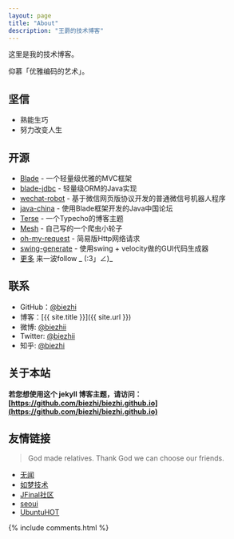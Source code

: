 ```yaml
---
layout: page
title: "About"
description: "王爵的技术博客"
---
```


这里是我的技术博客。

仰慕「优雅编码的艺术」。

## 坚信

* 熟能生巧
* 努力改变人生

## 开源

- [Blade](http://bladejava.com) - 一个轻量级优雅的MVC框架
- [blade-jdbc](https://github.com/bladejava/blade-jdbc) - 轻量级ORM的Java实现
- [wechat-robot](https://github.com/biezhi/wechat-robot) - 基于微信网页版协议开发的普通微信号机器人程序
- [java-china](https://github.com/junicorn/java-china) - 使用Blade框架开发的Java中国论坛
- [Terse](https://github.com/biezhi/terse) - 一个Typecho的博客主题
- [Mesh](https://github.com/biezhi/mesh) - 自己写的一个爬虫小轮子
- [oh-my-request](https://github.com/biezhi/oh-my-request) - 简易版Http网络请求
- [swing-generate](https://github.com/biezhi/swing-generate) - 使用swing + velocity做的GUI代码生成器
- [更多](https://github.com/biezhi) 来一波follow _ (:3」∠)_

## 联系

* GitHub：[@biezhi](https://github.com/biezhi)
* 博客：[{{ site.title }}]({{ site.url }})
* 微博: [@biezhii](http://weibo.com/biezhii)
* Twitter: [@biezhii](https://twitter.com/biezhii)
* 知乎: [@biezhi](http://www.zhihu.com/people/biezhi)

## 关于本站

**若您想使用这个 jekyll 博客主题，请访问：[https://github.com/biezhi/biezhi.github.io](https://github.com/biezhi/biezhi.github.io)**

## 友情链接

> God made relatives. Thank God we can choose our friends.

* [无闻](https://wuwen.org)
* [如梦技术](http://blog.dreamlu.net)
* [JFinal社区](http://jfinalbbs.com)
* [seoui](http://blog.seoui.com)
* [UbuntuHOT](https://www.ubuntuhot.com)

{% include comments.html %}
